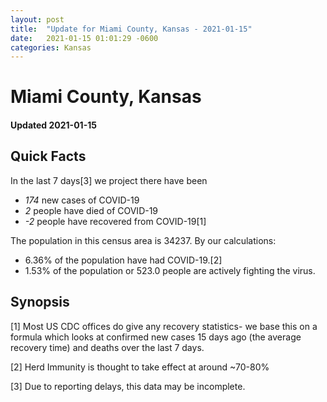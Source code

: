 ```yaml
---
layout: post
title:  "Update for Miami County, Kansas - 2021-01-15"
date:   2021-01-15 01:01:29 -0600
categories: Kansas
---
```


# Miami County, Kansas
#### Updated 2021-01-15

## Quick Facts

In the last 7 days[3] we project there have been
- *174* new cases of COVID-19
- *2* people have died of COVID-19
- *-2* people have recovered from COVID-19[1]

The population in this census area is 34237. By our calculations:
- 6.36% of the population have had COVID-19.[2]
- 1.53% of the population or 523.0 people are actively fighting the virus.

## Synopsis




[1] Most US CDC offices do give any recovery statistics- we base this on a formula which looks at confirmed new cases
15 days ago (the average recovery time) and deaths over the last 7 days.

[2] Herd Immunity is thought to take effect at around ~70-80%

[3] Due to reporting delays, this data may be incomplete.
 
    